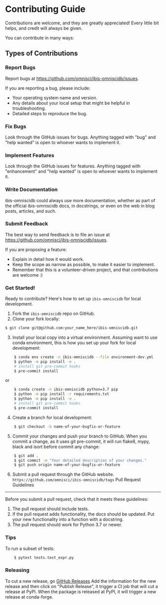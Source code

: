 # Contributing Guide


Contributions are welcome, and they are greatly appreciated! Every little bit
helps, and credit will always be given.

You can contribute in many ways:

## Types of Contributions

### Report Bugs

Report bugs at https://github.com/omnisci/ibis-omniscidb/issues.

If you are reporting a bug, please include:

* Your operating system name and version.
* Any details about your local setup that might be helpful in troubleshooting.
* Detailed steps to reproduce the bug.

### Fix Bugs

Look through the GitHub issues for bugs. Anything tagged with "bug" and "help
wanted" is open to whoever wants to implement it.

### Implement Features

Look through the GitHub issues for features. Anything tagged with "enhancement"
and "help wanted" is open to whoever wants to implement it.

### Write Documentation

ibis-omniscidb could always use more documentation, whether as part of the
official ibis-omniscidb docs, in docstrings, or even on the web in blog posts,
articles, and such.

### Submit Feedback

The best way to send feedback is to file an issue at https://github.com/omnisci/ibis-omniscidb/issues.

If you are proposing a feature:

* Explain in detail how it would work.
* Keep the scope as narrow as possible, to make it easier to implement.
* Remember that this is a volunteer-driven project, and that contributions
  are welcome :)

### Get Started!

Ready to contribute? Here's how to set up `ibis-omniscidb` for local development.

1. Fork the `ibis-omniscidb` repo on GitHub.
2. Clone your fork locally:
```sh
$ git clone git@github.com:your_name_here/ibis-omniscidb.git
```
3. Install your local copy into a virtual environment. Assuming want to use conda environment,
   this is how you set up your fork for local development:
```sh
    $ conda env create -n ibis-omniscidb --file environment-dev.yml
    $ python -m pip install -e .
    # install git pre-commit hooks
    $ pre-commit install
```

or

```sh
    $ conda create -n ibis-omniscidb python=3.7 pip
    $ python -m pip install -r requirements.txt
    $ python -m pip install -e .
    # install git pre-commit hooks
    $ pre-commit install
```

4. Create a branch for local development:
```sh
    $ git checkout -b name-of-your-bugfix-or-feature
```
5. Commit your changes and push your branch to GitHub. When you commit a change, as it uses git pre-commit, it will run flake8, mypy, black and isort before commit any change:
```sh
    $ git add .
    $ git commit -m "Your detailed description of your changes."
    $ git push origin name-of-your-bugfix-or-feature
```
6. Submit a pull request through the GitHub website.
`https://github.com/omnisci/ibis-omniscidb/tags`
Pull Request Guidelines
-----------------------

Before you submit a pull request, check that it meets these guidelines:

1. The pull request should include tests.
2. If the pull request adds functionality, the docs should be updated. Put your new functionality into a function with a docstring.
3. The pull request should work for Python 3.7 or newer.

### Tips

To run a subset of tests:
```sh
    $ pytest tests.test_expr.py
```
### Releasing

To cut a new release, go 
[GitHub Releases](https://github.com/Quansight/qadmin/releases/new) 
Add the information for the new release and then click on 
"Publish Release", it trigger a CI job that will cut a release at
PyPI. When the package is released at PyPI, it will trigger a new
release at conda-forge.
